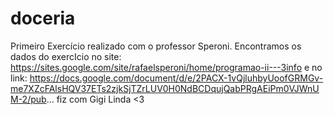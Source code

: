 # doceria
Primeiro Exercício realizado com o professor Speroni. Encontramos os dados do exercIcio no site: https://sites.google.com/site/rafaelsperoni/home/programao-ii---3info e no link: https://docs.google.com/document/d/e/2PACX-1vQjluhbyUoofGRMGv-me7XZcFAlsHQV37ETs2zjkSjTZrLUV0H0NdBCDqujQabPRgAEiPm0VJWnUM-2/pub... fiz com Gigi Linda &lt;3
